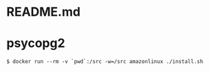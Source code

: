 README.md
=========

# psycopg2

```
$ docker run --rm -v `pwd`:/src -w=/src amazonlinux ./install.sh
```